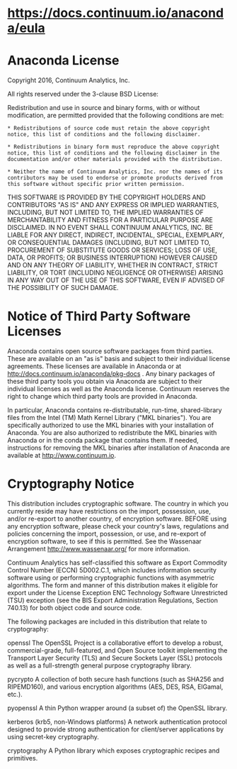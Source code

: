https://docs.continuum.io/anaconda/eula
================
Anaconda License
================

Copyright 2016, Continuum Analytics, Inc.

All rights reserved under the 3-clause BSD License:

Redistribution and use in source and binary forms, with or without modification, are permitted provided that the following conditions are met:

    * Redistributions of source code must retain the above copyright notice, this list of conditions and the following disclaimer.

    * Redistributions in binary form must reproduce the above copyright notice, this list of conditions and the following disclaimer in the documentation and/or other materials provided with the distribution.

    * Neither the name of Continuum Analytics, Inc. nor the names of its contributors may be used to endorse or promote products derived from this software without specific prior written permission.

THIS SOFTWARE IS PROVIDED BY THE COPYRIGHT HOLDERS AND CONTRIBUTORS "AS IS" AND ANY EXPRESS OR IMPLIED WARRANTIES, INCLUDING, BUT NOT LIMITED TO, THE IMPLIED WARRANTIES OF MERCHANTABILITY AND FITNESS FOR A PARTICULAR PURPOSE ARE DISCLAIMED. IN NO EVENT SHALL CONTINUUM ANALYTICS, INC. BE LIABLE FOR ANY DIRECT, INDIRECT, INCIDENTAL, SPECIAL, EXEMPLARY, OR CONSEQUENTIAL DAMAGES (INCLUDING, BUT NOT LIMITED TO, PROCUREMENT OF SUBSTITUTE GOODS OR SERVICES; LOSS OF USE, DATA, OR PROFITS; OR BUSINESS INTERRUPTION) HOWEVER CAUSED AND ON ANY THEORY OF LIABILITY, WHETHER IN CONTRACT, STRICT LIABILITY, OR TORT (INCLUDING NEGLIGENCE OR OTHERWISE) ARISING IN ANY WAY OUT OF THE USE OF THIS SOFTWARE, EVEN IF ADVISED OF THE POSSIBILITY OF SUCH DAMAGE.


Notice of Third Party Software Licenses
=======================================

Anaconda contains open source software packages from third parties. These are available on an "as is" basis and subject to their individual license agreements. These licenses are available in Anaconda or at http://docs.continuum.io/anaconda/pkg-docs . Any binary packages of these third party tools you obtain via Anaconda are subject to their individual licenses as well as the Anaconda license. Continuum reserves the right to change which third party tools are provided in Anaconda.

In particular, Anaconda contains re-distributable, run-time, shared-library files from the Intel (TM) Math Kernel Library ("MKL binaries").  You are specifically authorized to use the MKL binaries with your installation of Anaconda.  You are also authorized to redistribute the MKL binaries with Anaconda or in the conda package that contains them.  If needed, instructions for removing the MKL binaries after installation of Anaconda are available at http://www.continuum.io.

Cryptography Notice
===================
This distribution includes cryptographic software. The country in which you currently reside may have restrictions on the import, possession, use, and/or re-export to another country, of encryption software. BEFORE using any encryption software, please check your country's laws, regulations and policies concerning the import, possession, or use, and re-export of encryption software, to see if this is permitted. See the Wassenaar Arrangement <http://www.wassenaar.org/> for more information.

Continuum Analytics has self-classified this software as Export Commodity Control Number (ECCN) 5D002.C.1, which includes information security software using or performing cryptographic functions with asymmetric algorithms. The form and manner of this distribution makes it eligible for export under the License Exception ENC Technology Software Unrestricted (TSU) exception (see the BIS Export Administration Regulations, Section 740.13) for both object code and source code.

The following packages are included in this distribution that relate to cryptography:

openssl
    The OpenSSL Project is a collaborative effort to develop a robust, commercial-grade, full-featured, and Open Source toolkit implementing the Transport Layer Security (TLS) and Secure Sockets Layer (SSL) protocols as well as a full-strength general purpose cryptography library.

pycrypto
    A collection of both secure hash functions (such as SHA256 and RIPEMD160), and various encryption algorithms (AES, DES, RSA, ElGamal, etc.).

pyopenssl
    A thin Python wrapper around (a subset of) the OpenSSL library.

kerberos (krb5, non-Windows platforms)
    A network authentication protocol designed to provide strong authentication for client/server applications by using secret-key cryptography.

cryptography
    A Python library which exposes cryptographic recipes and primitives.
